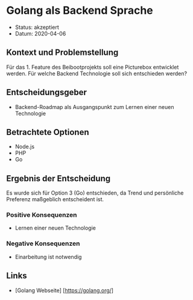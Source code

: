 # Golang als Backend Sprache

* Status: akzeptiert
* Datum: 2020-04-06

## Kontext und Problemstellung

Für das 1. Feature des Beibootprojekts soll eine Picturebox entwicklet werden. Für welche Backend Technologie soll sich entschieden werden?

## Entscheidungsgeber

* Backend-Roadmap als Ausgangspunkt zum Lernen einer neuen Technologie

## Betrachtete Optionen

* Node.js 
* PHP
* Go

## Ergebnis der Entscheidung

Es wurde sich für Option 3 (Go) entschieden, da Trend und persönliche Preferenz maßgeblich entscheident ist.

### Positive Konsequenzen

* Lernen einer neuen Technologie

### Negative Konsequenzen

* Einarbeitung ist notwendig

## Links

* [Golang Webseite] [https://golang.org/]